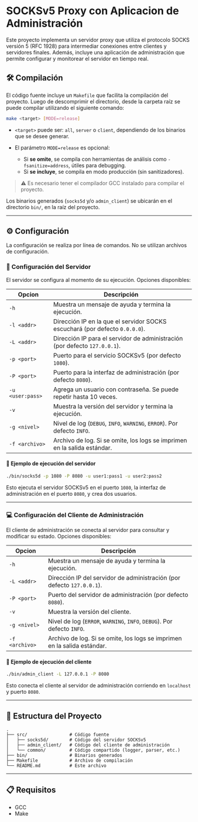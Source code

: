 # SOCKSv5 Proxy con Aplicacion de Administración

Este proyecto implementa un servidor proxy que utiliza el protocolo SOCKS versión 5 (RFC 1928) para intermediar conexiones entre clientes y servidores finales. Además, incluye una aplicación de administración que permite configurar y monitorear el servidor en tiempo real.

## 🛠️ Compilación

El código fuente incluye un `Makefile` que facilita la compilación del proyecto. Luego de descomprimir el directorio, desde la carpeta raíz se puede compilar utilizando el siguiente comando:

```bash
make <target> [MODE=release]
```

* `<target>` puede ser: `all`, `server` o `client`, dependiendo de los binarios que se desee generar.
* El parámetro `MODE=release` es opcional:

  * Si **se omite**, se compila con herramientas de análisis como `-fsanitize=address`, útiles para debugging.
  * Si **se incluye**, se compila en modo producción (sin sanitizadores).

> ⚠️ Es necesario tener el compilador GCC instalado para compilar el proyecto.

Los binarios generados (`socks5d` y/o `admin_client`) se ubicarán en el directorio `bin/`, en la raíz del proyecto.

---

## ⚙️ Configuración

La configuración se realiza por línea de comandos. No se utilizan archivos de configuración.

### 🧹 Configuración del Servidor

El servidor se configura al momento de su ejecución. Opciones disponibles:

| Opcion           | Descripción                                                                 |
| ---------------- | --------------------------------------------------------------------------- |
| `-h`             | Muestra un mensaje de ayuda y termina la ejecución.                         |
| `-l <addr>`      | Dirección IP en la que el servidor SOCKS escuchará (por defecto `0.0.0.0`). |
| `-L <addr>`      | Dirección IP para el servidor de administración (por defecto `127.0.0.1`).  |
| `-p <port>`      | Puerto para el servicio SOCKSv5 (por defecto `1080`).                       |
| `-P <port>`      | Puerto para la interfaz de administración (por defecto `8080`).             |
| `-u <user:pass>` | Agrega un usuario con contraseña. Se puede repetir hasta 10 veces.          |
| `-v`             | Muestra la versión del servidor y termina la ejecución.                     |
| `-g <nivel>`     | Nivel de log (`DEBUG`, `INFO`, `WARNING`, `ERROR`). Por defecto `INFO`.     |
| `-f <archivo>`   | Archivo de log. Si se omite, los logs se imprimen en la salida estándar.    |

#### 📌 Ejemplo de ejecución del servidor

```bash
./bin/socks5d -p 1080 -P 8080 -u user1:pass1 -u user2:pass2
```

Esto ejecuta el servidor SOCKSv5 en el puerto `1080`, la interfaz de administración en el puerto `8080`, y crea dos usuarios.

---

### 💻 Configuración del Cliente de Administración

El cliente de administración se conecta al servidor para consultar y modificar su estado. Opciones disponibles:

| Opcion         | Descripción                                                              |
| -------------- | ------------------------------------------------------------------------ |
| `-h`           | Muestra un mensaje de ayuda y termina la ejecución.                      |
| `-L <addr>`    | Dirección IP del servidor de administración (por defecto `127.0.0.1`).   |
| `-P <port>`    | Puerto del servidor de administración (por defecto `8080`).              |
| `-v`           | Muestra la versión del cliente.                                          |
| `-g <nivel>`   | Nivel de log (`ERROR`, `WARNING`, `INFO`, `DEBUG`). Por defecto `INFO`.  |
| `-f <archivo>` | Archivo de log. Si se omite, los logs se imprimen en la salida estándar. |

#### 📌 Ejemplo de ejecución del cliente

```bash
./bin/admin_client -L 127.0.0.1 -P 8080
```

Esto conecta el cliente al servidor de administración corriendo en `localhost` y puerto `8080`.

---

## 📂 Estructura del Proyecto

```
.
├── src/                # Código fuente
│   ├── socks5d/        # Código del servidor SOCKSv5
│   ├── admin_client/   # Código del cliente de administración
│   └── common/         # Código compartido (logger, parser, etc.)
├── bin/                # Binarios generados
├── Makefile            # Archivo de compilación
└── README.md           # Este archivo
```

---

## 📋 Requisitos

* GCC
* Make
